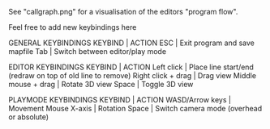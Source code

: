 See "callgraph.png" for a visualisation of the editors "program flow".

Feel free to add new keybindings here

GENERAL KEYBINDINGS
KEYBIND				| 	ACTION
ESC					|	Exit program and save mapfile
Tab					|	Switch between editor/play mode

EDITOR KEYBINDINGS
KEYBIND				| 	ACTION
Left click			|	Place line start/end (redraw on top of old line to remove)
Right click + drag 	|	Drag view
Middle mouse + drag	|	Rotate 3D view
Space				|	Toggle 3D view

PLAYMODE KEYBINDINGS
KEYBIND				| 	ACTION
WASD/Arrow keys		|	Movement
Mouse X-axis		|	Rotation
Space				|	Switch camera mode (overhead or absolute)